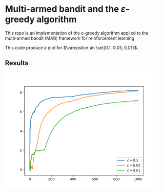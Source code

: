 # Multi-armed bandit and the $\varepsilon$-greedy algorithm

This repo is an implementation of the $\varepsilon$-greedy algorithm applied to the multi-armed bandit (MAB) framework for reinforcement learning.

This code produce a plot for $\varepsilon \in \set{0.1, 0.05, 0.01}$.

## Results

![Results](results/results.png)
